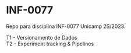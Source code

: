# INF-0077
Repo para disciplina INF-0077 Unicamp 2S/2023.

T1 - Versionamento de Dados  
T2 - Experiment tracking & Pipelines
